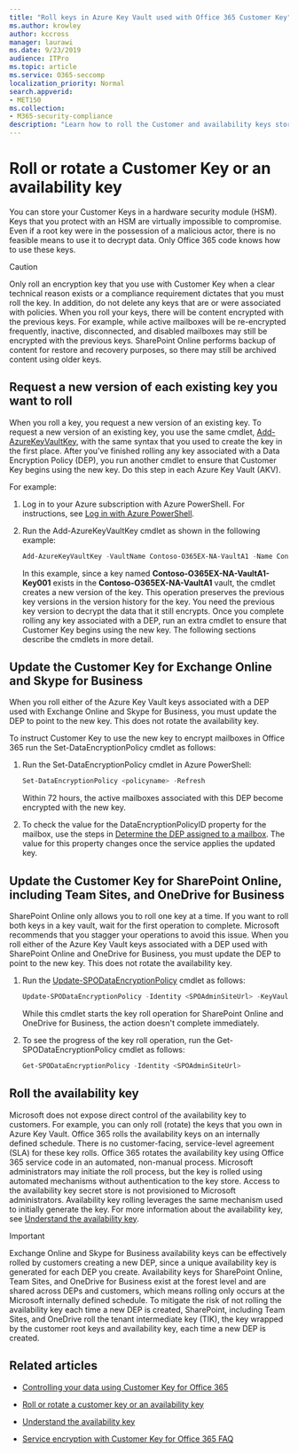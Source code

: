 ```yaml
---
title: "Roll keys in Azure Key Vault used with Office 365 Customer Key"
ms.author: krowley
author: kccross
manager: laurawi
ms.date: 9/23/2019
audience: ITPro
ms.topic: article
ms.service: O365-seccomp
localization_priority: Normal
search.appverid:
- MET150
ms.collection:
- M365-security-compliance
description: "Learn how to roll the Customer and availability keys stored in Azure Key Vault for Office 365 Customer Key. Services include Exchange Online, Skype for Business, SharePoint Online, including Team Sites, and OneDrive for Business."
---
```


# Roll or rotate a Customer Key or an availability key

You can store your Customer Keys in a hardware security module (HSM). Keys that you protect with an HSM are virtually impossible to compromise. Even if a root key were in the possession of a malicious actor, there is no feasible means to use it to decrypt data. Only Office 365 code knows how to use these keys.
  
> [!CAUTION]
> Only roll an encryption key that you use with Customer Key when a clear technical reason exists or a compliance requirement dictates that you must roll the key. In addition, do not delete any keys that are or were associated with policies. When you roll your keys, there will be content encrypted with the previous keys. For example, while active mailboxes will be re-encrypted frequently, inactive, disconnected, and disabled mailboxes may still be encrypted with the previous keys. SharePoint Online performs backup of content for restore and recovery purposes, so there may still be archived content using older keys.

## Request a new version of each existing key you want to roll

When you roll a key, you request a new version of an existing key. To request a new version of an existing key, you use the same cmdlet, [Add-AzureKeyVaultKey](https://docs.microsoft.com/powershell/module/AzureRM.KeyVault/Add-AzureKeyVaultKey), with the same syntax that you used to create the key in the first place. After you’ve finished rolling any key associated with a Data Encryption Policy (DEP), you run another cmdlet to ensure that Customer Key begins using the new key. Do this step in each Azure Key Vault (AKV).

For example:

1. Log in to your Azure subscription with Azure PowerShell. For instructions, see [Log in with Azure PowerShell](https://docs.microsoft.com/powershell/azure/authenticate-azureps?view=azurermps-4.3.1).

2. Run the Add-AzureKeyVaultKey cmdlet as shown in the following example:

   ```powershell
   Add-AzureKeyVaultKey -VaultName Contoso-O365EX-NA-VaultA1 -Name Contoso-O365EX-NA-VaultA1-Key001 -Destination HSM -KeyOps @('wrapKey','unwrapKey') -NotBefore (Get-Date -Date "12/27/2016 12:01 AM")
   ```

   In this example, since a key named **Contoso-O365EX-NA-VaultA1-Key001** exists in the **Contoso-O365EX-NA-VaultA1** vault, the cmdlet creates a new version of the key. This operation preserves the previous key versions in the version history for the key. You need the previous key version to decrypt the data that it still encrypts. Once you complete rolling any key associated with a DEP,  run an extra cmdlet to ensure that Customer Key begins using the new key. The following sections describe the cmdlets in more detail.
  
## Update the Customer Key for Exchange Online and Skype for Business

When you roll either of the Azure Key Vault keys associated with a DEP used with Exchange Online and Skype for Business, you must update the DEP to point to the new key. This does not rotate the availability key.

To instruct Customer Key to use the new key to encrypt mailboxes in Office 365 run the Set-DataEncryptionPolicy cmdlet as follows:

1. Run the Set-DataEncryptionPolicy cmdlet in Azure PowerShell:
  
   ```powershell
   Set-DataEncryptionPolicy <policyname> -Refresh
   ```

   Within 72 hours, the active mailboxes associated with this DEP become encrypted with the new key.

2. To check the value for the DataEncryptionPolicyID property for the mailbox, use the steps in [Determine the DEP assigned to a mailbox](customer-key-manage.md#DeterminemailboxDEP). The value for this property changes once the service applies the updated key.
  
## Update the Customer Key for SharePoint Online, including Team Sites, and OneDrive for Business

SharePoint Online only allows you to roll one key at a time. If you want to roll both keys in a key vault, wait for the first operation to complete. Microsoft recommends that you stagger your operations to avoid this issue. When you roll either of the Azure Key Vault keys associated with a DEP used with SharePoint Online and OneDrive for Business, you must update the DEP to point to the new key. This does not rotate the availability key.

1. Run the [Update-SPODataEncryptionPolicy](https://technet.microsoft.com/library/mt843948.aspx) cmdlet as follows:
  
   ```powershell
   Update-SPODataEncryptionPolicy -Identity <SPOAdminSiteUrl> -KeyVaultName <ReplacementKeyVaultName> -KeyName <ReplacementKeyName> -KeyVersion <ReplacementKeyVersion> -KeyType <Primary | Secondary>
   ```

   While this cmdlet starts the key roll operation for SharePoint Online and OneDrive for Business, the action doesn't complete immediately.

2. To see the progress of the key roll operation, run the Get-SPODataEncryptionPolicy cmdlet as follows:

   ```powershell
   Get-SPODataEncryptionPolicy -Identity <SPOAdminSiteUrl>
   ```

## Roll the availability key

Microsoft does not expose direct control of the availability key to customers. For example, you can only roll (rotate) the keys that you own in Azure Key Vault. Office 365 rolls the availability keys on an internally defined schedule. There is no customer-facing, service-level agreement (SLA) for these key rolls. Office 365 rotates the availability key using Office 365 service code in an automated, non-manual process. Microsoft administrators may initiate the roll process, but the key is rolled using automated mechanisms without authentication to the key store. Access to the availability key secret store is not provisioned to Microsoft administrators. Availability key rolling leverages the same mechanism used to initially generate the key. For more information about the availability key, see [Understand the availability key](customer-key-availability-key-understand.md).

> [!IMPORTANT]
> Exchange Online and Skype for Business availability keys can be effectively rolled by customers creating a new DEP, since a unique availability key is generated for each DEP you create. Availability keys for SharePoint Online, Team Sites, and OneDrive for Business exist at the forest level and are shared across DEPs and customers, which means rolling only occurs at the Microsoft internally defined schedule. To mitigate the risk of not rolling the availability key each time a new DEP is created, SharePoint, including Team Sites, and OneDrive roll the tenant intermediate key (TIK), the key wrapped by the customer root keys and availability key, each time a new DEP is created.

## Related articles

- [Controlling your data using Customer Key for Office 365](controlling-your-data-using-customer-key.md)

- [Roll or rotate a customer key or an availability key](customer-key-availability-key-roll.md)

- [Understand the availability key](customer-key-availability-key-understand.md)

- [Service encryption with Customer Key for Office 365 FAQ](service-encryption-with-customer-key-faq.md)
